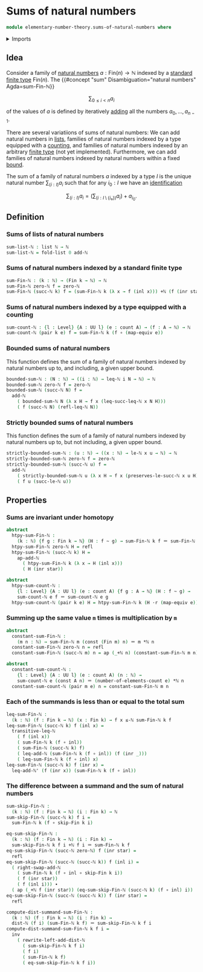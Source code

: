 # Sums of natural numbers

```agda
module elementary-number-theory.sums-of-natural-numbers where
```

<details><summary>Imports</summary>

```agda
open import elementary-number-theory.addition-natural-numbers
open import elementary-number-theory.distance-natural-numbers
open import elementary-number-theory.inequality-natural-numbers
open import elementary-number-theory.multiplication-natural-numbers
open import elementary-number-theory.natural-numbers
open import elementary-number-theory.strict-inequality-natural-numbers

open import foundation.action-on-identifications-functions
open import foundation.constant-maps
open import foundation.coproduct-types
open import foundation.dependent-pair-types
open import foundation.equivalences
open import foundation.function-types
open import foundation.homotopies
open import foundation.identity-types
open import foundation.unit-type
open import foundation.universe-levels
open import foundation.whiskering-homotopies-composition

open import lists.lists

open import univalent-combinatorics.counting
open import univalent-combinatorics.skipping-element-standard-finite-types
open import univalent-combinatorics.standard-finite-types
```

</details>

## Idea

Consider a family of
[natural numbers](elementary-number-theory.natural-numbers.md)
$a : \mathsf{Fin}(n) → \mathbb{N}$ indexed by a
[standard finite type](univalent-combinatorics.standard-finite-types.md)
$\mathsf{Fin}(n)$. The
{{#concept "sum" Disambiguation="natural numbers" Agda=sum-Fin-ℕ}}

$$
\sum_{0\leq i<n}a_i
$$

of the values of $a$ is defined by iteratively
[adding](elementary-number-theory.addition-natural-numbers.md) all the numbers
$a_0,\ldots,a_{n-1}$.

There are several variatiions of sums of natural numbers: We can add natural
numbers in [lists](lists.lists.md), families of natural numbers indexed by a
type equipped with a [counting](univalent-combinatorics.counting.md), and
families of natural numbers indexed by an arbitrary
[finite type](univalent-combinatorics.finite-types.md) (not yet implemented).
Furthermore, we can add families of natural numbers indexed by natural numbers
within a fixed [bound](elementary-number-theory.inequality-natural-numbers.md).

The sum of a family of natural numbers $a$ indexed by a type $I$ is the unique
natural number $\sum_{(i : I)}a_i$ such that for any $i_0 : I$ we have an
[identification](foundation-core.identity-types.md)

$$
\sum_{(i:I)} a_i = \left(\sum_{(i:I\setminus\{i₀\})} a_i\right)+a_{i_0}.
$$

## Definition

### Sums of lists of natural numbers

```agda
sum-list-ℕ : list ℕ → ℕ
sum-list-ℕ = fold-list 0 add-ℕ
```

### Sums of natural numbers indexed by a standard finite type

```agda
sum-Fin-ℕ : (k : ℕ) → (Fin k → ℕ) → ℕ
sum-Fin-ℕ zero-ℕ f = zero-ℕ
sum-Fin-ℕ (succ-ℕ k) f = (sum-Fin-ℕ k (λ x → f (inl x))) +ℕ (f (inr star))
```

### Sums of natural numbers indexed by a type equipped with a counting

```agda
sum-count-ℕ : {l : Level} {A : UU l} (e : count A) → (f : A → ℕ) → ℕ
sum-count-ℕ (pair k e) f = sum-Fin-ℕ k (f ∘ (map-equiv e))
```

### Bounded sums of natural numbers

This function defines the sum of a family of natural numbers indexed by natural
numbers up to, and including, a given upper bound.

```agda
bounded-sum-ℕ : (N : ℕ) → ((i : ℕ) → leq-ℕ i N → ℕ) → ℕ
bounded-sum-ℕ zero-ℕ f = zero-ℕ
bounded-sum-ℕ (succ-ℕ N) f =
  add-ℕ
    ( bounded-sum-ℕ N (λ x H → f x (leq-succ-leq-ℕ x N H)))
    ( f (succ-ℕ N) (refl-leq-ℕ N))
```

### Strictly bounded sums of natural numbers

This function defines the sum of a family of natural numbers indexed by natural
numbers up to, but not including, a given upper bound.

```agda
strictly-bounded-sum-ℕ : (u : ℕ) → ((x : ℕ) → le-ℕ x u → ℕ) → ℕ
strictly-bounded-sum-ℕ zero-ℕ f = zero-ℕ
strictly-bounded-sum-ℕ (succ-ℕ u) f =
  add-ℕ
    ( strictly-bounded-sum-ℕ u (λ x H → f x (preserves-le-succ-ℕ x u H)))
    ( f u (succ-le-ℕ u))
```

## Properties

### Sums are invariant under homotopy

```agda
abstract
  htpy-sum-Fin-ℕ :
    (k : ℕ) {f g : Fin k → ℕ} (H : f ~ g) → sum-Fin-ℕ k f ＝ sum-Fin-ℕ k g
  htpy-sum-Fin-ℕ zero-ℕ H = refl
  htpy-sum-Fin-ℕ (succ-ℕ k) H =
    ap-add-ℕ
      ( htpy-sum-Fin-ℕ k (λ x → H (inl x)))
      ( H (inr star))

abstract
  htpy-sum-count-ℕ :
    {l : Level} {A : UU l} (e : count A) {f g : A → ℕ} (H : f ~ g) →
    sum-count-ℕ e f ＝ sum-count-ℕ e g
  htpy-sum-count-ℕ (pair k e) H = htpy-sum-Fin-ℕ k (H ·r (map-equiv e))
```

### Summing up the same value `m` times is multiplication by `m`

```agda
abstract
  constant-sum-Fin-ℕ :
    (m n : ℕ) → sum-Fin-ℕ m (const (Fin m) n) ＝ m *ℕ n
  constant-sum-Fin-ℕ zero-ℕ n = refl
  constant-sum-Fin-ℕ (succ-ℕ m) n = ap (_+ℕ n) (constant-sum-Fin-ℕ m n)

abstract
  constant-sum-count-ℕ :
    {l : Level} {A : UU l} (e : count A) (n : ℕ) →
    sum-count-ℕ e (const A n) ＝ (number-of-elements-count e) *ℕ n
  constant-sum-count-ℕ (pair m e) n = constant-sum-Fin-ℕ m n
```

### Each of the summands is less than or equal to the total sum

```agda
leq-sum-Fin-ℕ :
  (k : ℕ) (f : Fin k → ℕ) (x : Fin k) → f x ≤-ℕ sum-Fin-ℕ k f
leq-sum-Fin-ℕ (succ-ℕ k) f (inl x) =
  transitive-leq-ℕ
    ( f (inl x))
    ( sum-Fin-ℕ k (f ∘ inl))
    ( sum-Fin-ℕ (succ-ℕ k) f)
    ( leq-add-ℕ (sum-Fin-ℕ k (f ∘ inl)) (f (inr _)))
    ( leq-sum-Fin-ℕ k (f ∘ inl) x)
leq-sum-Fin-ℕ (succ-ℕ k) f (inr x) =
  leq-add-ℕ' (f (inr x)) (sum-Fin-ℕ k (f ∘ inl))
```

### The difference between a summand and the sum of natural numbers

```agda
sum-skip-Fin-ℕ :
  (k : ℕ) (f : Fin k → ℕ) (i : Fin k) → ℕ
sum-skip-Fin-ℕ (succ-ℕ k) f i =
  sum-Fin-ℕ k (f ∘ skip-Fin k i)

eq-sum-skip-Fin-ℕ :
  (k : ℕ) (f : Fin k → ℕ) (i : Fin k) →
  sum-skip-Fin-ℕ k f i +ℕ f i ＝ sum-Fin-ℕ k f
eq-sum-skip-Fin-ℕ (succ-ℕ zero-ℕ) f (inr star) =
  refl
eq-sum-skip-Fin-ℕ (succ-ℕ (succ-ℕ k)) f (inl i) =
  ( right-swap-add-ℕ
    ( sum-Fin-ℕ k (f ∘ inl ∘ skip-Fin k i))
    ( f (inr star))
    ( f (inl i))) ∙
  ( ap (_+ℕ f (inr star)) (eq-sum-skip-Fin-ℕ (succ-ℕ k) (f ∘ inl) i))
eq-sum-skip-Fin-ℕ (succ-ℕ (succ-ℕ k)) f (inr star) =
  refl

compute-dist-summand-sum-Fin-ℕ :
  (k : ℕ) (f : Fin k → ℕ) (i : Fin k) →
  dist-ℕ (f i) (sum-Fin-ℕ k f) ＝ sum-skip-Fin-ℕ k f i
compute-dist-summand-sum-Fin-ℕ k f i =
  inv
    ( rewrite-left-add-dist-ℕ
      ( sum-skip-Fin-ℕ k f i)
      ( f i)
      ( sum-Fin-ℕ k f)
      ( eq-sum-skip-Fin-ℕ k f i))
```
